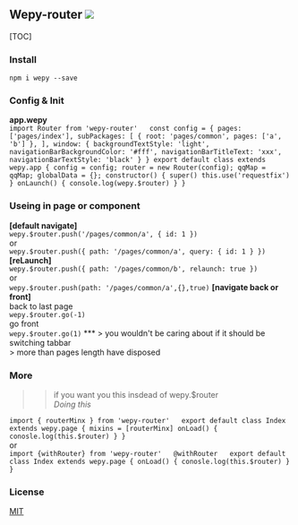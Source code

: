 ## Wepy-router ![](https://img.shields.io/badge/wepy-router-orange.svg)

[TOC]


### Install
  `
  npm i wepy --save
  `  
### Config & Init
  **app.wepy**  
  `
  import Router from 'wepy-router'  
  const config = {
    pages: ['pages/index'],
    subPackages: [
      {
        root: 'pages/common',
        pages: ['a', 'b']
      },
    ],
    window: {
      backgroundTextStyle: 'light',
      navigationBarBackgroundColor: '#fff',
      navigationBarTitleText: 'xxx',
      navigationBarTextStyle: 'black'
    }
  }
  export default class extends wepy.app {
    config = config;
    router = new Router(config);
    qqMap = qqMap;
    globalData = {};
    constructor() {
      super()
      this.use('requestfix') 
    }
    onLaunch() {
      console.log(wepy.$router)
    }
  }
  `
### Useing in page or component   
  **[default navigate]**   
    `
    wepy.$router.push('/pages/common/a', {
      id: 1
    })
    `   
    or    
    `
    wepy.$router.push({
      path: '/pages/common/a',
      query: {
        id: 1
      }
    })
    `   
    **[reLaunch]**   
    `
    wepy.$router.push({
      path: '/pages/common/b',
      relaunch: true
    })
    `  
    or  
    `wepy.$router.push(path: '/pages/common/a',{},true)`
    **[navigate back or front]**   
    back to last page  
    `
      wepy.$router.go(-1)
    `  
    go front   
    `
    wepy.$router.go(1)
    ` 
    ***
    > you wouldn't be caring about if it should be switching tabbar   
    > more than pages length have disposed

### More 
  >> if you want you this insdead of wepy.$router  
  _Doing this_   

  `
  import { routerMinx } from 'wepy-router'  
  export default class Index extends wepy.page {
    mixins = [routerMinx]
    onLoad() {
      conosle.log(this.$router)
    }
  }
  `   
  or  
  `
  import {withRouter} from 'wepy-router'  
  @withRouter  
  export default class Index extends wepy.page {
    onLoad() {
      conosle.log(this.$router)
    }
  }
  `
### License
  [MIT](https://opensource.org/licenses/MIT)
  



